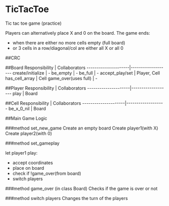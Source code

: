 TicTacToe
=========

Tic tac toe game (practice)

Players can alternatively place X and 0 on the board.
The game ends:
- when there are either no more cells empty (full board)
- or 3 cells in a row/diagonal/col are either all X or all 0

##CRC

##Board
    Responsibility   |  Collaborators
---------------------|-------------------
create/initialize    |  -
be_empty             |  -
be_full              |  -
accept_play/set      |  Player, Cell
has_cell_array       |  Cell
game_over(uses full) |  -


##Player
    Responsibility   |  Collaborators
---------------------|-------------------
play                 |  Board

##Cell
    Responsibility   |  Collaborators
---------------------|-------------------
be_x_0_nil           |  Board


##Main Game Logic

###method set_new_game
Create an empty board
Create player1(with X)
Create player2(with 0)

###method set_gameplay

let player1 play:

 * accept coordinates
 * place on board
 * check if !game_over(from board)
 * switch players

###method game_over (in class Board)
Checks if the game is over or not

###method switch players
Changes the turn of the players
